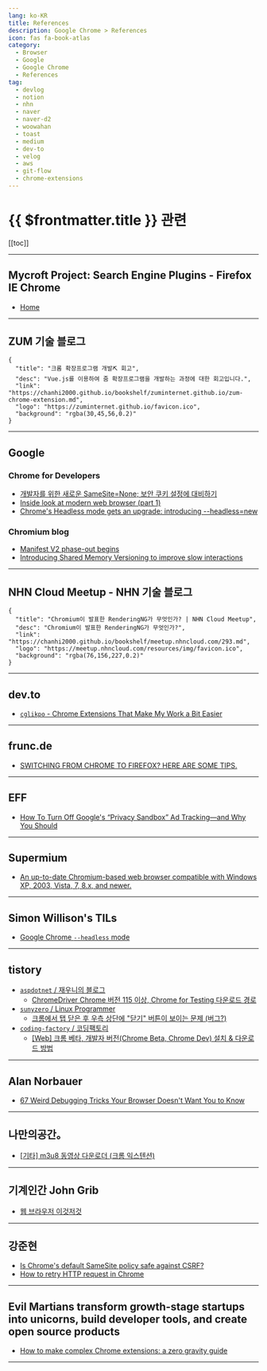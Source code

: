 ```yaml
---
lang: ko-KR
title: References
description: Google Chrome > References
icon: fas fa-book-atlas
category:
  - Browser
  - Google
  - Google Chrome
  - References
tag: 
  - devlog
  - notion
  - nhn
  - naver
  - naver-d2
  - woowahan
  - toast
  - medium
  - dev-to
  - velog
  - aws
  - git-flow
  - chrome-extensions
---
```


# {{ $frontmatter.title }} 관련

[[toc]]

---

## Mycroft Project: Search Engine Plugins - Firefox IE Chrome

- [Home](https://mycroftproject.com/)

---

## ZUM 기술 블로그

```component VPCard
{
  "title": "크롬 확장프로그램 개발⛏️ 회고",
  "desc": "Vue.js를 이용하여 줌 확장프로그램을 개발하는 과정에 대한 회고입니다.",
  "link": "https://chanhi2000.github.io/bookshelf/zuminternet.github.io/zum-chrome-extension.md",
  "logo": "https://zuminternet.github.io/favicon.ico",
  "background": "rgba(30,45,56,0.2)"
}
```

---

## <FontIcon icon="fa-brands fa-google"/>Google

### <FontIcon icon="fa-brands fa-chrome"/>Chrome for Developers

- [개발자를 위한 새로운 SameSite=None; 보안 쿠키 설정에 대비하기](https://developers-kr.googleblog.com/2020/01/developers-get-ready-for-new.html)
- [Inside look at modern web browser (part 1)](https://developer.chrome.com/blog/inside-browser-part1)
- [Chrome's Headless mode gets an upgrade: introducing --headless=new](https://developer.chrome.com/docs/chromium/new-headless?hl=en)

### <FontIcon icon="fa-brands fa-chrome"/>Chromium blog

- [Manifest V2 phase-out begins](https://blog.chromium.org/2024/05/manifest-v2-phase-out-begins.html)
- [Introducing Shared Memory Versioning to improve slow interactions](https://blog.chromium.org/2024/06/introducing-shared-memory-versioning-to.html)

---

## NHN Cloud Meetup - NHN 기술 블로그

```component VPCard
{
  "title": "Chromium이 발표한 RenderingNG가 무엇인가? | NHN Cloud Meetup",
  "desc": "Chromium이 발표한 RenderingNG가 무엇인가?",
  "link": "https://chanhi2000.github.io/bookshelf/meetup.nhncloud.com/293.md",
  "logo": "https://meetup.nhncloud.com/resources/img/favicon.ico",
  "background": "rgba(76,156,227,0.2)"
}
```

---

## <FontIcon icon="fa-brands fa-dev"/>dev.to

- [`cglikpo` - Chrome Extensions That Make My Work a Bit Easier](https://dev.to/cglikpo/chrome-extensions-that-make-my-work-a-bit-easier-4jop)

---

## frunc.de

- [SWITCHING FROM CHROME TO FIREFOX? HERE ARE SOME TIPS.](https://frunc.de/how-to/chrome-to-firefox-tips)

---

## EFF

- [How To Turn Off Google's “Privacy Sandbox” Ad Tracking—and Why You Should](https://www.eff.org/deeplinks/2023/09/how-turn-googles-privacy-sandbox-ad-tracking-and-why-you-should)

---

## Supermium

- [An up-to-date Chromium-based web browser compatible with Windows XP, 2003, Vista, 7, 8.x, and newer.](https://win32subsystem.live/supermium/)

---

## Simon Willison's TILs

- [Google Chrome `--headless` mode](https://til.simonwillison.net/chrome/headless)

<!-- END: simonwillison.net -->

---

## tistory

- [`aspdotnet` / 재우니의 블로그](https://aspdotnet.tistory.com/m/)
  - [ChromeDriver Chrome 버전 115 이상, Chrome for Testing 다운로드 경로](https://aspdotnet.tistory.com/m/3282)
  <!-- END: aspdotnet -->
- [`sunyzero` / Linux Programmer](https://sunyzero.tistory.com/m/)
  - [크롬에서 탭 닫은 후 우측 상단에 "닫기" 버튼이 보이는 문제 (버그?)](https://sunyzero.tistory.com/m/296)
  <!-- END: sunyzero -->
- [`coding-factory` / 코딩팩토리](https://coding-factory.tistory.com/m/)
  - [[Web] 크롬 베타, 개발자 버전(Chrome Beta, Chrome Dev) 설치 & 다운로드 방법](https://coding-factory.tistory.com/m/1053)
  <!-- END: coding-factory -->
<!-- END: tistory.com -->

---

## Alan Norbauer

- [67 Weird Debugging Tricks Your Browser Doesn't Want You to Know](https://alan.norbauer.com/articles/browser-debugging-tricks)

---

## 나만의공간。

- [\[기타\] m3u8 동영상 다운로더 (크롬 익스텐션)](https://m.blog.naver.com/writer0713/223491840219)

---

## 기계인간 John Grib

- [웹 브라우저 이것저것](https://johngrib.github.io/wiki/tool/web-browser/)

---

## 강준현

- [Is Chrome's default SameSite policy safe against CSRF?](https://junhyunny.github.io/spring-boot/spring-security/security/is-chrome-samesite-policy-safe-against-csrf/)
- [How to retry HTTP request in Chrome](https://junhyunny.github.io/information/how-to-retry-http-request-in-chrome/)

---

## Evil Martians transform growth-stage startups into unicorns, build developer tools, and create open source products

- [How to make complex Chrome extensions: a zero gravity guide](https://evilmartians.com/chronicles/how-to-make-complex-chrome-plugins-a-zero-gravity-guide)

---

<TagLinks />